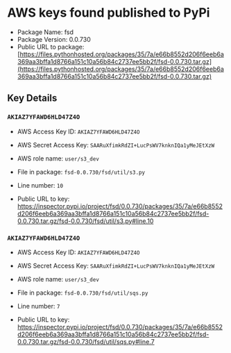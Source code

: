 # AWS keys found published to PyPi

* Package Name: fsd
* Package Version: 0.0.730
* Public URL to package: [https://files.pythonhosted.org/packages/35/7a/e66b8552d206f6eeb6a369aa3bffa1d8766a151c10a56b84c2737ee5bb2f/fsd-0.0.730.tar.gz](https://files.pythonhosted.org/packages/35/7a/e66b8552d206f6eeb6a369aa3bffa1d8766a151c10a56b84c2737ee5bb2f/fsd-0.0.730.tar.gz)

## Key Details

### `AKIAZ7YFAWD6HLD47Z4O`

* AWS Access Key ID: `AKIAZ7YFAWD6HLD47Z4O`
* AWS Secret Access Key: `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` 
* AWS role name: `user/s3_dev`
* File in package: `fsd-0.0.730/fsd/util/s3.py`
* Line number: `10`

* Public URL to key: https://inspector.pypi.io/project/fsd/0.0.730/packages/35/7a/e66b8552d206f6eeb6a369aa3bffa1d8766a151c10a56b84c2737ee5bb2f/fsd-0.0.730.tar.gz/fsd-0.0.730/fsd/util/s3.py#line.10



### `AKIAZ7YFAWD6HLD47Z4O`

* AWS Access Key ID: `AKIAZ7YFAWD6HLD47Z4O`
* AWS Secret Access Key: `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` 
* AWS role name: `user/s3_dev`
* File in package: `fsd-0.0.730/fsd/util/sqs.py`
* Line number: `7`

* Public URL to key: https://inspector.pypi.io/project/fsd/0.0.730/packages/35/7a/e66b8552d206f6eeb6a369aa3bffa1d8766a151c10a56b84c2737ee5bb2f/fsd-0.0.730.tar.gz/fsd-0.0.730/fsd/util/sqs.py#line.7


